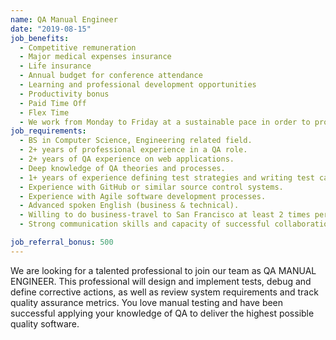 ```yaml
---
name: QA Manual Engineer
date: "2019-08-15"
job_benefits:
  - Competitive remuneration
  - Major medical expenses insurance
  - Life insurance
  - Annual budget for conference attendance
  - Learning and professional development opportunities
  - Productivity bonus
  - Paid Time Off
  - Flex Time
  - We work from Monday to Friday at a sustainable pace in order to provide a good work/life balance
job_requirements:
  - BS in Computer Science, Engineering related field.
  - 2+ years of professional experience in a QA role.
  - 2+ years of QA experience on web applications.
  - Deep knowledge of QA theories and processes.
  - 1+ years of experience defining test strategies and writing test cases.
  - Experience with GitHub or similar source control systems.
  - Experience with Agile software development processes.
  - Advanced spoken English (business & technical).
  - Willing to do business-travel to San Francisco at least 2 times per year.
  - Strong communication skills and capacity of successful collaboration with cross-functional teams.

job_referral_bonus: 500
---
```

We are looking for a talented professional to join our team as QA MANUAL ENGINEER. This professional will design and implement tests, debug and define corrective actions, as well as review system requirements and track quality assurance metrics. You love manual testing and have been successful applying your knowledge of QA to deliver the highest possible quality software.

